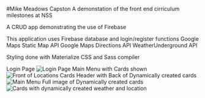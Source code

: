 #Mike Meadows Capston
A demonstation of the front end cirriculum milestones at NSS

A CRUD app demonstrating the use of Firebase 

This application uses Firebase database and login/register functions
Google Maps Static Map API
Google Maps Directions API
WeatherUnderground API

Styling done with Materialize CSS and Sass compiler 

Login Page
![Login Page](http://i.imgur.com/IbXnYJp.png "Login Page")
Main Menu with Cards shown
![Front of Locations Cards](http://i.imgur.com/pg3yWcA.png "Front of Locations Cards")
Header with Back of Dynamically created cards
![Main Menu](http://i.imgur.com/VECxm6i.png "Main Locations menu")
Full image of Dynamically created cards
![Cards with dynamically created weather and location](http://i.imgur.com/BTKZs77.png "Card Data")


